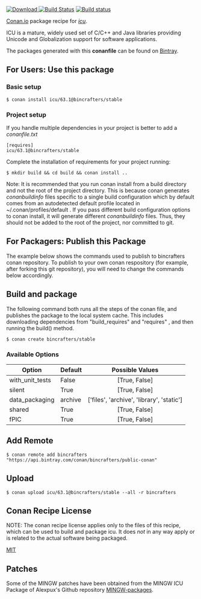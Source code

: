 [![Download](https://api.bintray.com/packages/bincrafters/public-conan/icu%3Abincrafters/images/download.svg) ](https://bintray.com/bincrafters/public-conan/icu%3Abincrafters/_latestVersion)
[![Build Status](https://travis-ci.org/bincrafters/conan-icu.svg?branch=stable%2F62.1)](https://travis-ci.org/bincrafters/conan-icu)
[![Build status](https://ci.appveyor.com/api/projects/status/github/bincrafters/conan-icu?branch=stable%2F62.1&svg=true)](https://ci.appveyor.com/project/bincrafters/conan-icu)

[Conan.io](https://conan.io) package recipe for [*icu*](http://site.icu-project.org).

ICU is a mature, widely used set of C/C++ and Java libraries providing Unicode and Globalization support for software applications.

The packages generated with this **conanfile** can be found on [Bintray](https://bintray.com/bincrafters/public-conan/icu%3Abincrafters).

## For Users: Use this package

### Basic setup

    $ conan install icu/63.1@bincrafters/stable

### Project setup

If you handle multiple dependencies in your project is better to add a *conanfile.txt*

    [requires]
    icu/63.1@bincrafters/stable


Complete the installation of requirements for your project running:

    $ mkdir build && cd build && conan install ..

Note: It is recommended that you run conan install from a build directory and not the root of the project directory.  This is because conan generates *conanbuildinfo* files specific to a single build configuration which by default comes from an autodetected default profile located in ~/.conan/profiles/default .  If you pass different build configuration options to conan install, it will generate different *conanbuildinfo* files.  Thus, they should not be added to the root of the project, nor committed to git.

## For Packagers: Publish this Package

The example below shows the commands used to publish to bincrafters conan repository. To publish to your own conan respository (for example, after forking this git repository), you will need to change the commands below accordingly.

## Build and package

The following command both runs all the steps of the conan file, and publishes the package to the local system cache.  This includes downloading dependencies from "build_requires" and "requires" , and then running the build() method.

    $ conan create bincrafters/stable


### Available Options
| Option        | Default | Possible Values  |
| ------------- |:----------------- |:------------:|
| with_unit_tests      | False |  [True, False] |
| silent      | True |  [True, False] |
| data_packaging      | archive |  ['files', 'archive', 'library', 'static'] |
| shared      | True |  [True, False] |
| fPIC      | True |  [True, False] |

## Add Remote

    $ conan remote add bincrafters "https://api.bintray.com/conan/bincrafters/public-conan"

## Upload

    $ conan upload icu/63.1@bincrafters/stable --all -r bincrafters


## Conan Recipe License

NOTE: The conan recipe license applies only to the files of this recipe, which can be used to build and package icu.
It does *not* in any way apply or is related to the actual software being packaged.

[MIT](https://github.com/bincrafters/conan-icu.git/blob/stable/62.1/LICENSE.md)

## Patches

Some of the MINGW patches have been obtained from the MINGW ICU Package of Alexpux's Github repository [MINGW-packages](https://github.com/Alexpux/MINGW-packages/tree/master/mingw-w64-icu).

